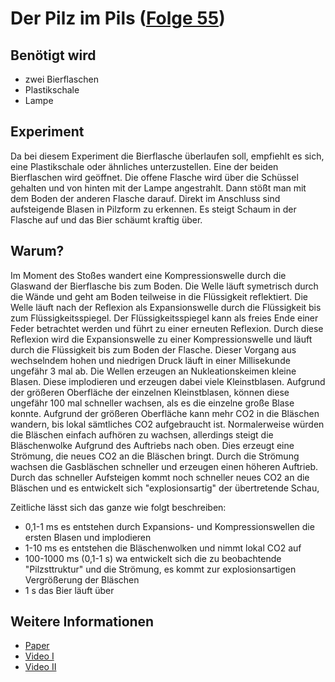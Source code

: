 # Der Pilz im Pils ([Folge 55](http://minkorrekt.de/minkorrekt-folge-55-bestattungszwang/))

## Benötigt wird
- zwei Bierflaschen
- Plastikschale
- Lampe

## Experiment
Da bei diesem Experiment die Bierflasche überlaufen soll, empfiehlt es sich, eine Plastikschale oder ähnliches unterzustellen. 
Eine der beiden Bierflaschen wird geöffnet. Die offene Flasche wird über die Schüssel gehalten und von hinten mit der Lampe angestrahlt. Dann stößt man mit dem Boden der anderen Flasche darauf. Direkt im Anschluss sind aufsteigende Blasen in Pilzform zu erkennen. Es steigt Schaum in der Flasche auf und das Bier schäumt kraftig über.

## Warum?
Im Moment des Stoßes wandert eine Kompressionswelle durch die Glaswand der Bierflasche bis zum Boden. Die Welle läuft symetrisch durch die Wände und geht am Boden teilweise in die Flüssigkeit reflektiert. Die Welle läuft nach der Reflexion als Expansionswelle durch die Flüssigkeit bis zum Flüssigkeitsspiegel. Der Flüssigkeitsspiegel kann als freies Ende einer Feder betrachtet werden und führt zu einer erneuten Reflexion. Durch diese Reflexion wird die Expansionswelle zu einer Kompressionswelle und läuft durch die Flüssigkeit bis zum Boden der Flasche.
Dieser Vorgang aus wechselndem hohen und niedrigen Druck läuft in einer Millisekunde ungefähr 3 mal ab. Die Wellen erzeugen an Nukleationskeimen kleine Blasen. Diese implodieren und erzeugen dabei viele Kleinstblasen. Aufgrund der größeren Oberfläche der einzelnen Kleinstblasen, können diese ungefähr 100 mal schneller wachsen, als es die einzelne große Blase konnte. 
Aufgrund der größeren Oberfläche kann mehr CO2 in die Bläschen wandern, bis lokal sämtliches CO2 aufgebraucht ist. Normalerweise würden die Bläschen einfach aufhören zu wachsen, allerdings steigt die Bläschenwolke Aufgrund des Auftriebs nach oben. Dies erzeugt eine Strömung, die neues CO2 an die Bläschen bringt. Durch die Strömung wachsen die Gasbläschen schneller und erzeugen einen höheren Auftrieb. Durch das schneller Aufsteigen kommt noch schneller neues CO2 an die Bläschen und es entwickelt sich "explosionsartig" der übertretende Schau,

Zeitliche lässt sich das ganze wie folgt beschreiben:
- 0,1-1 ms es entstehen durch Expansions- und Kompressionswellen die ersten Blasen und implodieren
- 1-10 ms es entstehen die Bläschenwolken und nimmt lokal CO2 auf
- 100-1000 ms (0,1-1 s) wa entwickelt sich die zu beobachtende "Pilzsttruktur" und die Strömung, es kommt zur explosionsartigen Vergrößerung der Bläschen
- 1 s das Bier läuft über

## Weitere Informationen
- [Paper](http://journals.aps.org/prl/abstract/10.1103/PhysRevLett.113.214501)
- [Video I](http://youtu.be/Iv4ZYLaRmbo)
- [Video II](http://youtu.be/TocmUP3ECyY)
